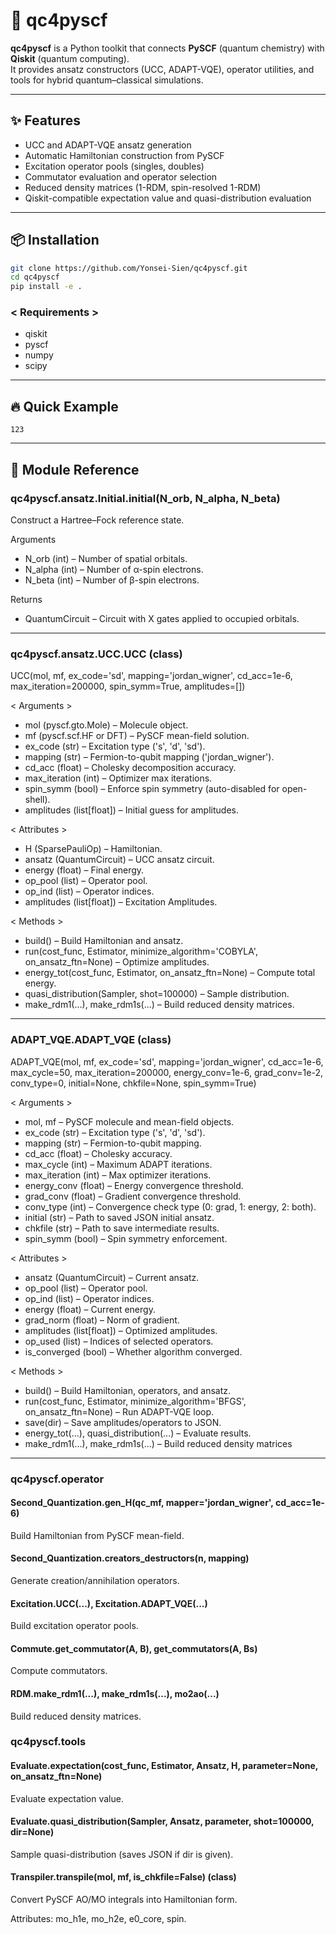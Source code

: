 # 🚀 qc4pyscf

**qc4pyscf** is a Python toolkit that connects **PySCF** (quantum chemistry) with **Qiskit** (quantum computing).  
It provides ansatz constructors (UCC, ADAPT-VQE), operator utilities, and tools for hybrid quantum–classical simulations.

---

## ✨ Features
- UCC and ADAPT-VQE ansatz generation  
- Automatic Hamiltonian construction from PySCF  
- Excitation operator pools (singles, doubles)  
- Commutator evaluation and operator selection  
- Reduced density matrices (1-RDM, spin-resolved 1-RDM)  
- Qiskit-compatible expectation value and quasi-distribution evaluation  

---

## 📦 Installation

```bash
git clone https://github.com/Yonsei-Sien/qc4pyscf.git
cd qc4pyscf
pip install -e .
```

### < Requirements >
- qiskit
- pyscf
- numpy
- scipy

---

## 🔥 Quick Example
```
123
```
---

## 🧩 Module Reference  

### qc4pyscf.ansatz.Initial.initial(N_orb, N_alpha, N_beta)
Construct a Hartree–Fock reference state.

Arguments
- N_orb (int)     – Number of spatial orbitals.
- N_alpha (int)   – Number of α-spin electrons.
- N_beta (int)    – Number of β-spin electrons.

Returns
- QuantumCircuit – Circuit with X gates applied to occupied orbitals.

---

### qc4pyscf.ansatz.UCC.UCC (class)

UCC(mol, mf, ex_code='sd', mapping='jordan_wigner',
    cd_acc=1e-6, max_iteration=200000,
    spin_symm=True, amplitudes=[])
    
< Arguments >
- mol (pyscf.gto.Mole)      – Molecule object.
- mf (pyscf.scf.HF or DFT)  – PySCF mean-field solution.
- ex_code (str)             – Excitation type ('s', 'd', 'sd').
- mapping (str)             – Fermion-to-qubit mapping ('jordan_wigner').
- cd_acc (float)            – Cholesky decomposition accuracy.
- max_iteration (int)       – Optimizer max iterations.
- spin_symm (bool)          – Enforce spin symmetry (auto-disabled for open-shell).
- amplitudes (list[float])  – Initial guess for amplitudes.

< Attributes >

- H (SparsePauliOp)         – Hamiltonian.
- ansatz (QuantumCircuit)   – UCC ansatz circuit.
- energy (float)            – Final energy.
- op_pool (list)            – Operator pool.
- op_ind (list)             – Operator indices.
- amplitudes (list[float])  – Excitation Amplitudes.

< Methods >

- build()                                                                    – Build Hamiltonian and ansatz.
- run(cost_func, Estimator, minimize_algorithm='COBYLA', on_ansatz_ftn=None) – Optimize amplitudes.
- energy_tot(cost_func, Estimator, on_ansatz_ftn=None)                       – Compute total energy.
- quasi_distribution(Sampler, shot=100000)                                   – Sample distribution.
- make_rdm1(...), make_rdm1s(...)                                            – Build reduced density matrices.

---

### ADAPT_VQE.ADAPT_VQE (class)

ADAPT_VQE(mol, mf, ex_code='sd', mapping='jordan_wigner',
          cd_acc=1e-6, max_cycle=50, max_iteration=200000,
          energy_conv=1e-6, grad_conv=1e-2, conv_type=0,
          initial=None, chkfile=None, spin_symm=True)
          
< Arguments >

- mol, mf             – PySCF molecule and mean-field objects.
- ex_code (str)       – Excitation type ('s', 'd', 'sd').
- mapping (str)       – Fermion-to-qubit mapping.
- cd_acc (float)      – Cholesky accuracy.
- max_cycle (int)     – Maximum ADAPT iterations.
- max_iteration (int) – Max optimizer iterations.
- energy_conv (float) – Energy convergence threshold.
- grad_conv (float)   – Gradient convergence threshold.
- conv_type (int)     – Convergence check type (0: grad, 1: energy, 2: both).
- initial (str)       – Path to saved JSON initial ansatz.
- chkfile (str)       – Path to save intermediate results.
- spin_symm (bool)    – Spin symmetry enforcement.

< Attributes >

- ansatz (QuantumCircuit)  – Current ansatz.
- op_pool (list)           – Operator pool.
- op_ind (list)            – Operator indices.
- energy (float)           – Current energy.
- grad_norm (float)        – Norm of gradient.
- amplitudes (list[float]) – Optimized amplitudes.
- op_used (list)           – Indices of selected operators.
- is_converged (bool)      – Whether algorithm converged.

< Methods >

- build()                                                                  – Build Hamiltonian, operators, and ansatz.
- run(cost_func, Estimator, minimize_algorithm='BFGS', on_ansatz_ftn=None) – Run ADAPT-VQE loop.
- save(dir)                                                                – Save amplitudes/operators to JSON.
- energy_tot(...), quasi_distribution(...)                                 – Evaluate results.
- make_rdm1(...), make_rdm1s(...)                                          – Build reduced density matrices

---

### qc4pyscf.operator

#### Second_Quantization.gen_H(qc_mf, mapper='jordan_wigner', cd_acc=1e-6)
Build Hamiltonian from PySCF mean-field.

#### Second_Quantization.creators_destructors(n, mapping)
Generate creation/annihilation operators.

#### Excitation.UCC(...), Excitation.ADAPT_VQE(...)
Build excitation operator pools.

#### Commute.get_commutator(A, B), get_commutators(A, Bs)
Compute commutators.

#### RDM.make_rdm1(...), make_rdm1s(...), mo2ao(...)
Build reduced density matrices.

### qc4pyscf.tools

#### Evaluate.expectation(cost_func, Estimator, Ansatz, H, parameter=None, on_ansatz_ftn=None)
Evaluate expectation value.

#### Evaluate.quasi_distribution(Sampler, Ansatz, parameter, shot=100000, dir=None)
Sample quasi-distribution (saves JSON if dir is given).

#### Transpiler.transpile(mol, mf, is_chkfile=False) (class)
Convert PySCF AO/MO integrals into Hamiltonian form.

Attributes: mo_h1e, mo_h2e, e0_core, spin.
